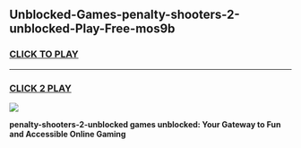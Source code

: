 
## Unblocked-Games-penalty-shooters-2-unblocked-Play-Free-mos9b
<h3>
<a href="https://premium76.site?title=penalty-shooters-2-unblocked&ref=21A">CLICK TO PLAY</a></h3>
<hr>

<h3>
<a href="https://premium76.site?title=penalty-shooters-2-unblocked&ref=21A">CLICK 2 PLAY</a>
  
</h3>

<a href="https://premium76.site?title=penalty-shooters-2-unblocked&ref=21A"><img src="https://clearcache.store/games.png"></a>


**penalty-shooters-2-unblocked games unblocked: Your Gateway to Fun and Accessible Online Gaming**
